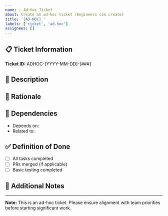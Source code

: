 ```yaml
---
name: 💡 Ad-hoc Ticket
about: Create an ad-hoc ticket (Engineers can create)
title: '[AD-HOC] '
labels: ['ticket', 'ad-hoc']
assignees: []
---
```


## 📋 Ticket Information

**Ticket ID:** ADHOC-[YYYY-MM-DD]-[###]

## 📝 Description

<!-- Provide a clear description of the work you want to do -->

## 🎯 Rationale

<!-- Explain why this work is needed/beneficial -->

## 🔗 Dependencies

<!-- List any dependencies -->
- Depends on: <!-- Link to other tickets/issues -->
- Related to: <!-- Link to related work -->

## ✅ Definition of Done

<!-- What needs to be completed -->
- [ ] All tasks completed
- [ ] PRs merged (if applicable)
- [ ] Basic testing completed

## 📎 Additional Notes

<!-- Any additional context or information -->

---

**Note:** This is an ad-hoc ticket. Please ensure alignment with team priorities before starting significant work.
